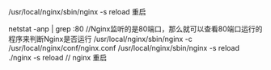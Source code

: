 /usr/local/nginx/sbin/nginx -s reload 重启

netstat -anp | grep :80 //Nginx监听的是80端口，那么就可以查看80端口运行的程序来判断Nginx是否运行
/usr/local/nginx/sbin/nginx -c /usr/local/nginx/conf/nginx.conf
/usr/local/nginx/sbin/nginx -s reload
./nginx -s reload // nginx 重启

